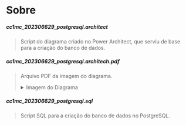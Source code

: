 # Sobre
##### cc1mc_202306629_postgresql.architect
> Script do diagrama criado no Power Architect, que serviu de base para a criação do banco de dados.
##### cc1mc_202306629_postgresql.architech.pdf
> Arquivo PDF da imagem do diagrama.
> <details> <summary>Imagem do Diagrama</summary> ![Diagrama](uvv_bd1_cc1mc/_outros/cc1mc_202306629_postgresql.architect.jpg)</details>
##### cc1mc_202306629_postgresql.sql
> Script SQL para a criação do banco de dados no PostgreSQL.
